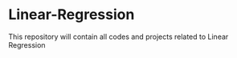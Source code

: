 # Linear-Regression
This repository will contain all codes and projects related to Linear Regression
